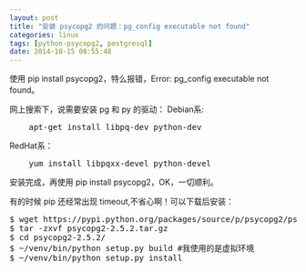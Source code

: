 ```yaml
---
layout: post
title: "安装 psycopg2 的问题：pg_config executable not found"
categories: linux 
tags: [python-psycopg2, postgresql]
date: 2014-10-15 08:55:48
---
```


使用 pip install psycopg2，特么报错，Error: pg_config executable not found。

网上搜索下，说需要安装 pg 和 py 的驱动：
Debian系:

<pre>
    apt-get install libpq-dev python-dev
</pre>

RedHat系：

<pre>
    yum install libpqxx-devel python-devel
</pre>

安装完成，再使用 pip install psycopg2，OK，一切顺利。

有的时候 pip 还经常出现 timeout,不省心啊！可以下载后安装：

<pre>
$ wget https://pypi.python.org/packages/source/p/psycopg2/psycopg2-2.5.2.tar.gz
$ tar -zxvf psycopg2-2.5.2.tar.gz
$ cd psycopg2-2.5.2/
$ ~/venv/bin/python setup.py build #我使用的是虚拟环境
$ ~/venv/bin/python setup.py install
</pre>
